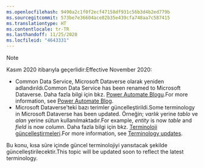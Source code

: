 ```yaml
---
ms.openlocfilehash: 9490a2c1f0f2ecf47158df931c56b3d4b2ed779b
ms.sourcegitcommit: 573be7e36604ace82b35e439cfa748aa7c587415
ms.translationtype: HT
ms.contentlocale: tr-TR
ms.lasthandoff: 11/25/2020
ms.locfileid: "4643331"
---
```

> [!NOTE]
> <span data-ttu-id="2cee2-101">Kasım 2020 itibarıyla geçerlidir:</span><span class="sxs-lookup"><span data-stu-id="2cee2-101">Effective November 2020:</span></span>
>
> - <span data-ttu-id="2cee2-102">Common Data Service, Microsoft Dataverse olarak yeniden adlandırıldı.</span><span class="sxs-lookup"><span data-stu-id="2cee2-102">Common Data Service has been renamed to Microsoft Dataverse.</span></span> <span data-ttu-id="2cee2-103">Daha fazla bilgi için bkz. [Power Automate Blogu](https://aka.ms/PAuAppBlog).</span><span class="sxs-lookup"><span data-stu-id="2cee2-103">For more information, see [Power Automate Blog](https://aka.ms/PAuAppBlog).</span></span>
> - <span data-ttu-id="2cee2-104">Microsoft Dataverse'teki bazı terimler güncelleştirildi.</span><span class="sxs-lookup"><span data-stu-id="2cee2-104">Some terminology in Microsoft Dataverse has been updated.</span></span> <span data-ttu-id="2cee2-105">Örneğin; *varlık* yerine *tablo* ve *alan* yerine *sütun* kullanılmaktadır.</span><span class="sxs-lookup"><span data-stu-id="2cee2-105">For example, *entity* is now *table* and *field* is now *column*.</span></span> <span data-ttu-id="2cee2-106">Daha fazla bilgi için bkz. [Terminoloji güncelleştirmeleri](https://go.microsoft.com/fwlink/?linkid=2147247).</span><span class="sxs-lookup"><span data-stu-id="2cee2-106">For more information, see [Terminology updates](https://go.microsoft.com/fwlink/?linkid=2147247).</span></span>
>
> <span data-ttu-id="2cee2-107">Bu konu, kısa süre içinde güncel terminolojiyi yansıtacak şekilde güncelleştirilecektir.</span><span class="sxs-lookup"><span data-stu-id="2cee2-107">This topic will be updated soon to reflect the latest terminology.</span></span>
